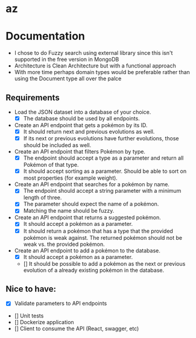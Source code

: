 # az

# Documentation

- I chose to do Fuzzy search using external library since this isn't supported in the free version in MongoDB
- Architecture is Clean Architecture but with a functional approach
- With more time perhaps domain types would be preferable rather than using the Document type all over the palce

## Requirements

- Load the JSON dataset into a database of your choice.
  - [x] The database should be used by all endpoints.
- Create an API endpoint that gets a pokémon by its ID.
  - [x] It should return next and previous evolutions as well.
  - [x] If its next or previous evolutions have further evolutions, those should be included as well.
- Create an API endpoint that filters Pokémon by type.
  - [x] The endpoint should accept a type as a parameter and return all Pokémon of that type.
  - [x] It should accept sorting as a parameter. Should be able to sort on most properties (for example weight).
- Create an API endpoint that searches for a pokémon by name.
  - [x] The endpoint should accept a string parameter with a minimum length of three.
  - [x] The parameter should expect the name of a pokémon.
  - [x] Matching the name should be fuzzy.
- Create an API endpoint that returns a suggested pokémon.
  - [x] It should accept a pokémon as a parameter.
  - [x] It should return a pokémon that has a type that the provided pokémon is weak against. The returned pokémon should not be weak vs. the provided
        pokémon.
- Create an API endpoint to add a pokémon to the database.
  - [x] It should accept a pokémon as a parameter.
  - [] It should be possible to add a pokémon as the next or previous evolution of a already existing pokémon in the database.

## Nice to have:

- [x] Validate parameters to API endpoints
- [] Unit tests
- [] Dockerize application
- [] Client to consume the API (React, swagger, etc)
